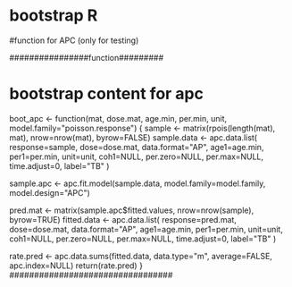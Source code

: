 # bootstrap R
#function for APC (only for testing)

################function#########
# bootstrap content for apc

boot_apc <- function(mat, dose.mat, age.min, per.min, unit, model.family="poisson.response") {
  sample <- matrix(rpois(length(mat), mat), nrow=nrow(mat), byrow=FALSE)
  sample.data <- apc.data.list(
    response=sample,
    dose=dose.mat,
    data.format="AP",
    age1=age.min,
    per1=per.min,
    unit=unit,
    coh1=NULL,
    per.zero=NULL,
    per.max=NULL,
    time.adjust=0,
    label="TB"
  )
  
  sample.apc <- apc.fit.model(sample.data, model.family=model.family, model.design="APC")
  
  pred.mat <- matrix(sample.apc$fitted.values, nrow=nrow(sample), byrow=TRUE)
  fitted.data <- apc.data.list(
    response=pred.mat,
    dose=dose.mat,
    data.format="AP",
    age1=age.min,
    per1=per.min,
    unit=unit,
    coh1=NULL,
    per.zero=NULL,
    per.max=NULL,
    time.adjust=0,
    label="TB"
  )
  
  rate.pred <- apc.data.sums(fitted.data, data.type="m", average=FALSE, apc.index=NULL)
  return(rate.pred)
}
#################################

